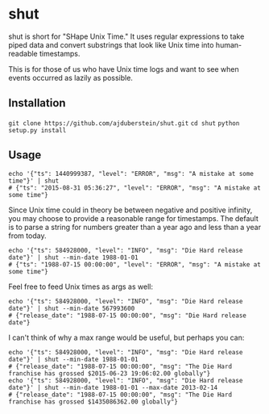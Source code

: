 shut
=========
shut is short for "SHape Unix Time." It uses regular expressions to take piped data
and convert substrings that look like Unix time into human-readable timestamps.

This is for those of us who have Unix time logs and want to see when events occurred as lazily as possible.

## Installation

`git clone https://github.com/ajduberstein/shut.git`
`cd shut`
`python setup.py install`

## Usage

```
echo '{"ts": 1440999387, "level": "ERROR", "msg": "A mistake at some time"}' | shut
# {"ts": "2015-08-31 05:36:27", "level": "ERROR", "msg": "A mistake at some time"}
```

Since Unix time could in theory be between negative and positive infinity, you may choose to provide a reasonable range
for timestamps. The default is to parse a string for numbers greater than a year ago and less than a year from today.

```
echo '{"ts": 584928000, "level": "INFO", "msg": "Die Hard release date"}' | shut --min-date 1988-01-01
# {"ts": "1988-07-15 00:00:00", "level": "ERROR", "msg": "A mistake at some time"}
```

Feel free to feed Unix times as args as well:

```
echo '{"ts": 584928000, "level": "INFO", "msg": "Die Hard release date"}' | shut --min-date 567993600
# {"release_date": "1988-07-15 00:00:00", "msg": "Die Hard release date"}
```

I can't think of why a max range would be useful, but perhaps you can:

```
echo '{"ts": 584928000, "level": "INFO", "msg": "Die Hard release date"}' | shut --min-date 1988-01-01
# {"release_date": "1988-07-15 00:00:00", "msg": "The Die Hard franchise has grossed $2015-06-23 19:06:02.00 globally"}
echo '{"ts": 584928000, "level": "INFO", "msg": "Die Hard release date"}' | shut --min-date 1988-01-01 --max-date 2013-02-14
# {"release_date": "1988-07-15 00:00:00", "msg": "The Die Hard franchise has grossed $1435086362.00 globally"}
```
